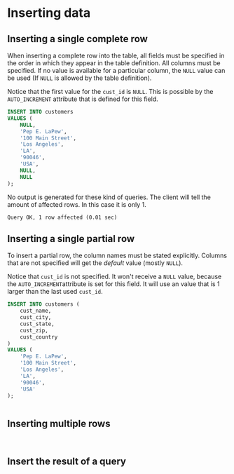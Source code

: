 # Inserting data

## Inserting a single complete row

When inserting a complete row into the table, all fields must be specified in the order in which they appear in the table definition. All columns must be specified. If no value is available for a particular column, the `NULL` value can be used (If `NULL` is allowed by the table definition).

Notice that the first value for the `cust_id` is `NULL`. This is possible by the `AUTO_INCREMENT` attribute that is defined for this field. 

```sql
INSERT INTO customers
VALUES (
    NULL,
    'Pep E. LaPew',
    '100 Main Street', 
    'Los Angeles',
    'LA',
    '90046',
    'USA',
    NULL,
    NULL
);
```

No output is generated for these kind of queries. The client will tell the amount of affected rows. In this case it is only 1.

```
Query OK, 1 row affected (0.01 sec)
```

## Inserting a single partial row

To insert a partial row, the column names must be stated explicitly. Columns that are not specified will get the *default* value (mostly `NULL`). 

Notice that `cust_id` is not specified. It won't receive a `NULL` value, because the `AUTO_INCREMENT`attribute is set for this field. It will use an value that is 1 larger than the last used `cust_id`.

```sql
INSERT INTO customers (
    cust_name,
    cust_city,
    cust_state,
    cust_zip,
    cust_country
)
VALUES (
    'Pep E. LaPew',
    '100 Main Street', 
    'Los Angeles',
    'LA',
    '90046',
    'USA'
);
```

```

```

## Inserting multiple rows

```sql

```

```

```

## Insert the result of a query

```sql

```

```

```

